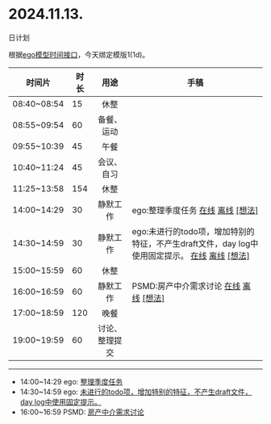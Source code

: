 # 2024.11.13.
日计划

根据[ego模型时间接口](https://gitee.com/hyg/blog/blob/master/timeflow.md)，今天绑定模版1(1d)。

| 时间片 | 时长 | 用途 | 手稿 |
| --- | --- | :---: | --- |
| 08:40~08:54 | 15 | 休整 |  |
| 08:55~09:54 | 60 | 备餐、运动 |  |
| 09:55~10:39 | 45 | 午餐 |  |
| 10:40~11:24 | 45 | 会议、自习 |  |
| 11:25~13:58 | 154 | 休整 |  |
| 14:00~14:29 | 30 | 静默工作 | ego:整理季度任务 [在线](http://simp.ly/p/8t3vlk) [离线](../../draft/2024/11/20241113140000.md) <a href="mailto:huangyg@mars22.com?subject=关于2024.11.13.[ego:整理季度任务]任务&body=日期: 20241113%0D%0A序号: 5%0D%0A手稿:../../draft/2024/11/20241113140000.md%0D%0A---请勿修改邮件主题及以上内容 从下一行开始写您的想法---%0D%0A">[想法]</a> |
| 14:30~14:59 | 30 | 静默工作 | ego:未进行的todo项，增加特别的特征，不产生draft文件，day log中使用固定提示。 [在线](http://simp.ly/p/5k9gJy) [离线](../../draft/2024/11/20241113143000.md) <a href="mailto:huangyg@mars22.com?subject=关于2024.11.13.[ego:未进行的todo项，增加特别的特征，不产生draft文件，day log中使用固定提示。]任务&body=日期: 20241113%0D%0A序号: 6%0D%0A手稿:../../draft/2024/11/20241113143000.md%0D%0A---请勿修改邮件主题及以上内容 从下一行开始写您的想法---%0D%0A">[想法]</a> |
| 15:00~15:59 | 60 | 休整 |  |
| 16:00~16:59 | 60 | 静默工作 | PSMD:房产中介需求讨论 [在线](http://simp.ly/p/4QDThK) [离线](../../draft/2024/11/20241113160000.md) <a href="mailto:huangyg@mars22.com?subject=关于2024.11.13.[PSMD:房产中介需求讨论]任务&body=日期: 20241113%0D%0A序号: 8%0D%0A手稿:../../draft/2024/11/20241113160000.md%0D%0A---请勿修改邮件主题及以上内容 从下一行开始写您的想法---%0D%0A">[想法]</a> |
| 17:00~18:59 | 120 | 晚餐 |  |
| 19:00~19:59 | 60 | 讨论、整理提交 |  |

---

- 14:00~14:29	ego: [整理季度任务](../../draft/2024/11/20241113.01.md)
- 14:30~14:59	ego: [未进行的todo项，增加特别的特征，不产生draft文件，day log中使用固定提示。](../../draft/2024/11/20241113.02.md)
- 16:00~16:59	PSMD: [房产中介需求讨论](../../draft/2024/11/20241113.03.md)
